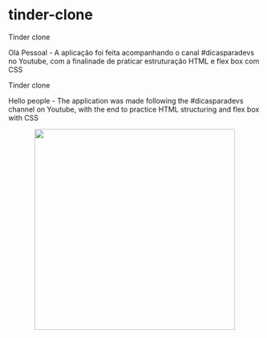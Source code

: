 # tinder-clone

Tinder clone 

Olá Pessoal - 
A aplicação foi feita acompanhando o canal #dicasparadevs no Youtube, com a finalinade
de praticar estruturação HTML e flex box com CSS 


Tinder clone

Hello people -
The application was made following the #dicasparadevs channel on Youtube, with the end
to practice HTML structuring and flex box with CSS

<p align="center"><a href="https://laravel.com/" target="_blank"><img src="https://imgur.com/vrVJyOo.png" width="400"></a></p>
